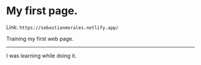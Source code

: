 # My first page.

Link: `https://sebastianmorales.netlify.app/`

Training my first web page.

<hr>

I was learning while doing it.
